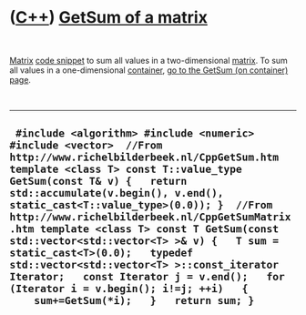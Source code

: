 



 

 

 

 

 

([C++](Cpp.htm)) [GetSum of a matrix](CppGetSumMatrix.htm)
==========================================================

 

[Matrix](CppMatrix.htm) [code snippet](CppCodeSnippets.htm) to sum all
values in a two-dimensional [matrix](CppMatrix.htm). To sum all values
in a one-dimensional [container](CppContainer.htm), [go to the GetSum
(on container) page](CppGetSum.htm).

 

  ---------------------------------------------------------------------------------------------------------------------------------------------------------------------------------------------------------------------------------------------------------------------------------------------------------------------------------------------------------------------------------------------------------------------------------------------------------------------------------------------------------------------------------------------------------------------------------------------------------------------------
  ` #include <algorithm> #include <numeric> #include <vector>  //From http://www.richelbilderbeek.nl/CppGetSum.htm template <class T> const T::value_type GetSum(const T& v) {   return std::accumulate(v.begin(), v.end(), static_cast<T::value_type>(0.0)); }  //From http://www.richelbilderbeek.nl/CppGetSumMatrix.htm template <class T> const T GetSum(const std::vector<std::vector<T> >& v) {   T sum = static_cast<T>(0.0);   typedef std::vector<std::vector<T> >::const_iterator Iterator;   const Iterator j = v.end();   for (Iterator i = v.begin(); i!=j; ++i)   {     sum+=GetSum(*i);   }   return sum; }`
  ---------------------------------------------------------------------------------------------------------------------------------------------------------------------------------------------------------------------------------------------------------------------------------------------------------------------------------------------------------------------------------------------------------------------------------------------------------------------------------------------------------------------------------------------------------------------------------------------------------------------------

 

 

 

 

 





 



